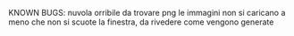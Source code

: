 KNOWN BUGS:
nuvola orribile da trovare png
le immagini non si caricano a meno che non si scuote la finestra, da rivedere come vengono generate